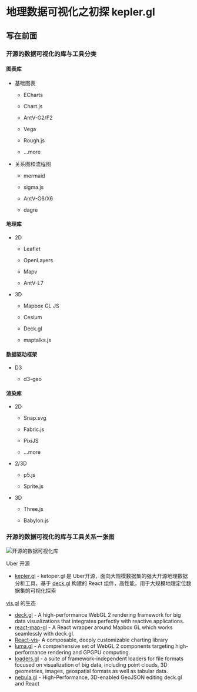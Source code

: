 # 地理数据可视化之初探 kepler.gl

## 写在前面

### 开源的数据可视化的库与工具分类

#### 图表库

- 基础图表

  - ECharts

  - Chart.js

  - AntV-G2/F2

  - Vega

  - Rough.js

  - ...more

- 关系图和流程图

  - mermaid

  - sigma.js

  - AntV-G6/X6

  - dagre

#### 地理库

- 2D

  - Leaflet

  - OpenLayers

  - Mapv 

  - AntV-L7

- 3D

  - Mapbox GL JS

  - Cesium

  - Deck.gl

  - maptalks.js

#### 数据驱动框架

- D3

  - d3-geo

#### 渲染库

- 2D

  - Snap.svg

  - Fabric.js

  - PixiJS

  - ...more

- 2/3D

  - p5.js

  - Sprite.js

- 3D

  - Three.js

  - Babylon.js

### 开源的数据可视化的库与工具关系一张图



![开源的数据可视化库](https://tva1.sinaimg.cn/large/008eGmZEgy1gnn1geja7zj319y0l5ado.jpg)



Uber 开源

- [kepler.gl](https://github.com/keplergl/kepler.gl) - ketoper.gl 是 Uber开源，面向大规模数据集的强大开源地理数据分析工具，基于 [deck.gl](https://link.zhihu.com/?target=http%3A//uber.github.io/deck.gl/%23/) 构建的 React 组件，高性能，用于大规模地理定位数据集的可视化探索



[vis.gl](https://vis.gl/) 的生态

- [deck.gl](https://deck.gl/) - A high-performance WebGL 2 rendering framework for big data visualizations that integrates perfectly with reactive applications.
- [react-map-gl](https://visgl.github.io/react-map-gl/) - A React wrapper around Mapbox GL which works seamlessly with deck.gl.
- [React-vis](https://github.com/uber/react-vis)- A composable, deeply customizable charting library
- [luma.gl](https://luma.gl/) - A comprehensive set of WebGL 2 components targeting high-performance rendering and GPGPU computing.
- [loaders.gl](https://loaders.gl/) - a suite of framework-independent loaders for file formats focused on visualization of big data, including point clouds, 3D geometries, images, geospatial formats as well as tabular data.
- [nebula.gl](https://nebula.gl/) - High-Performance, 3D-enabled GeoJSON editing deck.gl and React



